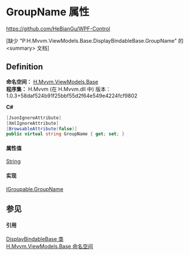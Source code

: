 # GroupName 属性
https://github.com/HeBianGu/WPF-Control

\[缺少 "P:H.Mvvm.ViewModels.Base.DisplayBindableBase.GroupName" 的 &lt;summary&gt; 文档\]



## Definition
**命名空间：** <a href="1a39445a-2086-c1ca-7c41-28cbba243517">H.Mvvm.ViewModels.Base</a>  
**程序集：** H.Mvvm (在 H.Mvvm.dll 中) 版本：1.0.3+58daf524b91f25bbf55d2f64e549e4224fcf9802

**C#**
``` C#
[JsonIgnoreAttribute]
[XmlIgnoreAttribute]
[BrowsableAttribute(false)]
public virtual string GroupName { get; set; }
```



#### 属性值
<a href="https://learn.microsoft.com/dotnet/api/system.string" target="_blank" rel="noopener noreferrer">String</a>

#### 实现
<a href="fb8f93fd-b5bf-77ab-516a-32eeeaad278b">IGroupable.GroupName</a>  


## 参见


#### 引用
<a href="a41bb2e7-c3ca-6e5f-c1d1-cff1f4cb3003">DisplayBindableBase 类</a>  
<a href="1a39445a-2086-c1ca-7c41-28cbba243517">H.Mvvm.ViewModels.Base 命名空间</a>  
